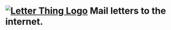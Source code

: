 # [![Letter Thing Logo](http://letterthing.com/images/letterthing-sm-script.png)](http://mean.io/) Mail letters to the internet.
